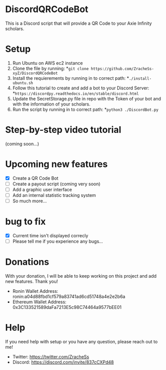 # DiscordQRCodeBot
This is a Discord script that will provide a QR Code to your Axie Infinity scholars.

# Setup
1. Run Ubuntu on AWS ec2 instance
2. Clone the file by running:
*`git clone https://github.com/ZracheSs-xyZ/DiscordQRCodeBot`
3. Install the requierements by running in to correct path:
*`./install-ubuntu.sh`
4. Follow this tutorial to create and add a bot to your Discord Server:
*`https://discordpy.readthedocs.io/en/stable/discord.html`
5. Update the SecretStorage.py file in repo with the Token of your bot and with the information of your scholars.
6. Run the script by running in to correct path:
*`python3 ./DiscordBot.py`

# Step-by-step video tutorial
(coming soon...)

# Upcoming new features
- [x] Create a QR Code Bot
- [ ] Create a payout script (coming very soon)
- [ ] Add a graphic user interface
- [ ] Add an internal statistic tracking system
- [ ] So much more...

# bug to fix
- [x] Current time isn't displayed correcly
- [ ] Please tell me if you experience any bugs...

# Donations
With your donation, I will be able to keep working on this project and add new features. 
Thank you!

* Ronin Wallet Address: ronin:a04d88fbd1cf579a83741ad6cd51748a4e2e2b6a
* Ethereum Wallet Address: 0x3C133521589daFa7213E5c98C74464a9577bEE01

# Help
If you need help with setup or you have any question, please reach out to me!

* Twitter: https://twitter.com/ZracheSs
* Discord: https://discord.com/invite/837cCXPd48
